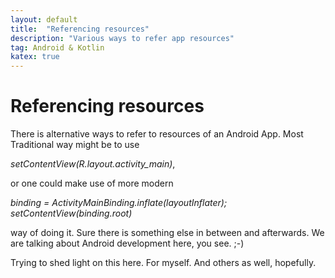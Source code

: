 ```yaml
---
layout: default
title:  "Referencing resources"
description: "Various ways to refer app resources"
tag: Android & Kotlin
katex: true
---
```


# Referencing resources

There is alternative ways to refer to resources of an Android App. Most Traditional way might be to use   

*setContentView(R.layout.activity_main)*,   

or one could make use of more modern  

*binding = ActivityMainBinding.inflate(layoutInflater); setContentView(binding.root)*  

way of doing it. Sure there is something else in between and afterwards. We are talking about Android development here, you see. ;-)

Trying to shed light on this here. For myself. And others as well, hopefully.